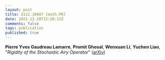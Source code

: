 ```yaml
---
layout: post
title: 2112.10607 [math.PR]
date: 2021-12-20T15:26:13Z
comments: false
tags: publication
published: true
---
```


<b>Pierre Yves Gaudreau Lamarre</b>, <b>Promit Ghosal</b>, <b>Wenxuan Li</b>, <b>Yuchen Liao</b>, "<i>Rigidity of the Stochastic Airy Operator</i>" ([arXiv](http://arxiv.org/abs/2112.10607v1))
